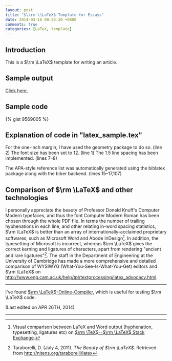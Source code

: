 ```yaml
---
layout: post
title: "$\\rm \\LaTeX$ Template for Essays"
date: 2014-03-16 00:28:20 +0800
comments: true
categories: [LaTeX, template]
---
```


Introduction
---

This is a $\rm \LaTeX$ template for writing an article.

Sample output
---

[Click here.][sample_output]

<!-- more -->

Sample code
---

{% gist 9569005 %}

Explanation of code in "latex_sample.tex"
---

For the one-inch margin, I have used the geometry package to do so. (line 2) The font size has been set to 12. (line 1) The 1.5 line spacing has been implemented. (lines 7–8)

The APA-style reference list was automatically generated using the biblatex package along with the biber backend. (lines 15–17,107)

Comparison of $\rm \LaTeX$ and other technologies
---

I personally appreciate the beauty of Professor Donald Knuff's Computer Modern typefaces, and thus the font Computer Modern Roman has been chosen through the whole PDF file.  In terms the number of trailing hyphenations in each line, and other relating in-word spacing statistics, $\rm \LaTeX$ is better than an array of internationally-acclaimed proprietary softwares, such as Microsoft Word and Abode InDesign[^1].  In addition, the typesetting of Microsoft is incorrect, whereas $\rm \LaTeX$ gives the correct kerning and ligatures of characters, apart from rendering "ancient and rare ligatures"[^2].  The staff in the Department of Engineering at the University of Cambridge has made a more comprehensive and detailed comparison of WYSIWYG (What-You-See-Is-What-You-Get) editors and $\rm \LaTeX$ on <http://www.eng.cam.ac.uk/help/tpl/textprocessing/latex_advocacy.html>.

---

I've found [$\rm \LaTeX$-Online-Compiler](http://latex.informatik.uni-halle.de/latex-online/latex.php), which is useful for testing $\rm \LaTeX$ code.

(Last edited on APR 26TH, 2014)

----
[^1]:
    Visual comparison between LaTeX and Word output (hyphenation,
    typesetting, ligatures etc) on
    [$\rm \TeX$--$\rm \LaTeX$ Stack Exchange][texse].

[^2]:
    Taraborelli, D.  (July 4, 2011).  *The Beauty of $\rm \LaTeX$*.
    Retrieved from <http://nitens.org/taraborelli/latex>

[texse]: http://tex.stackexchange.com/q/110133
[sample_output]: /downloads/latex_sample.pdf

<!-- vim:set sw=2:tw=70:wrap: -->
